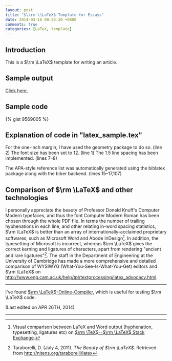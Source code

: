 ```yaml
---
layout: post
title: "$\\rm \\LaTeX$ Template for Essays"
date: 2014-03-16 00:28:20 +0800
comments: true
categories: [LaTeX, template]
---
```


Introduction
---

This is a $\rm \LaTeX$ template for writing an article.

Sample output
---

[Click here.][sample_output]

<!-- more -->

Sample code
---

{% gist 9569005 %}

Explanation of code in "latex_sample.tex"
---

For the one-inch margin, I have used the geometry package to do so. (line 2) The font size has been set to 12. (line 1) The 1.5 line spacing has been implemented. (lines 7–8)

The APA-style reference list was automatically generated using the biblatex package along with the biber backend. (lines 15–17,107)

Comparison of $\rm \LaTeX$ and other technologies
---

I personally appreciate the beauty of Professor Donald Knuff's Computer Modern typefaces, and thus the font Computer Modern Roman has been chosen through the whole PDF file.  In terms the number of trailing hyphenations in each line, and other relating in-word spacing statistics, $\rm \LaTeX$ is better than an array of internationally-acclaimed proprietary softwares, such as Microsoft Word and Abode InDesign[^1].  In addition, the typesetting of Microsoft is incorrect, whereas $\rm \LaTeX$ gives the correct kerning and ligatures of characters, apart from rendering "ancient and rare ligatures"[^2].  The staff in the Department of Engineering at the University of Cambridge has made a more comprehensive and detailed comparison of WYSIWYG (What-You-See-Is-What-You-Get) editors and $\rm \LaTeX$ on <http://www.eng.cam.ac.uk/help/tpl/textprocessing/latex_advocacy.html>.

---

I've found [$\rm \LaTeX$-Online-Compiler](http://latex.informatik.uni-halle.de/latex-online/latex.php), which is useful for testing $\rm \LaTeX$ code.

(Last edited on APR 26TH, 2014)

----
[^1]:
    Visual comparison between LaTeX and Word output (hyphenation,
    typesetting, ligatures etc) on
    [$\rm \TeX$--$\rm \LaTeX$ Stack Exchange][texse].

[^2]:
    Taraborelli, D.  (July 4, 2011).  *The Beauty of $\rm \LaTeX$*.
    Retrieved from <http://nitens.org/taraborelli/latex>

[texse]: http://tex.stackexchange.com/q/110133
[sample_output]: /downloads/latex_sample.pdf

<!-- vim:set sw=2:tw=70:wrap: -->
